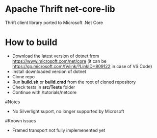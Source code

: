 # Apache Thrift net-core-lib

Thrift client library ported to Microsoft .Net Core 

# How to build

* Download the latest version of dotnet from https://www.microsoft.com/net/core (it can be https://go.microsoft.com/fwlink/?LinkID=809122 in case of VS Code)
* Install downloaded version of dotnet
* Clone repo
* Run **build.sh** or **build.cmd** from the root of cloned repository
* Check tests in **src/Tests** folder
* Continue with /tutorials/netcore 

#Notes

* No Silverlight suport, no longer supported by Microsoft

#Known issues

* Framed transport not fully implemenented yet

